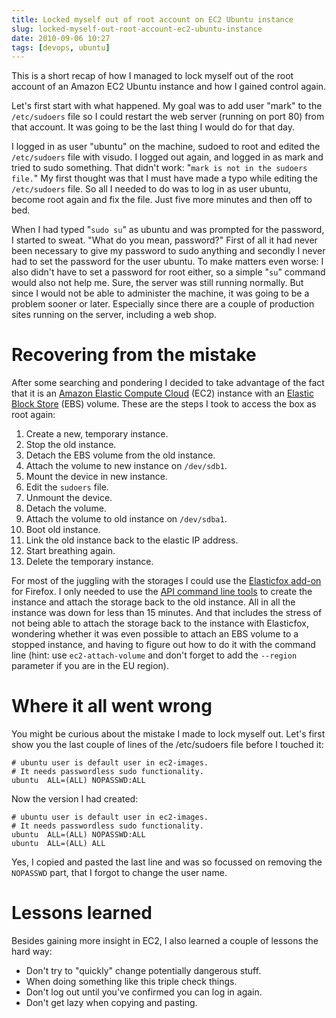 ```yaml
---
title: Locked myself out of root account on EC2 Ubuntu instance
slug: locked-myself-out-root-account-ec2-ubuntu-instance
date: 2010-09-06 10:27
tags: [devops, ubuntu]
---
```


This is a short recap of how I managed to lock myself out of the root
account of an Amazon EC2 Ubuntu instance and how I gained control
again.

Let's first start with what happened. My goal was to add user "mark"
to the `/etc/sudoers` file so I could restart the web server (running
on port 80) from that account. It was going to be the last thing I
would do for that day.

I logged in as user "ubuntu" on the machine, sudoed to root and edited
the `/etc/sudoers` file with visudo. I logged out again, and logged in
as mark and tried to sudo something. That didn't work: "`mark is not
in the sudoers file.`" My first thought was that I must have made a
typo while editing the `/etc/sudoers` file. So all I needed to do was
to log in as user ubuntu, become root again and fix the file. Just
five more minutes and then off to bed.

When I had typed "`sudo su`" as ubuntu and was prompted for the
password, I started to sweat. "What do you mean, password?" First of
all it had never been necessary to give my password to sudo anything
and secondly I never had to set the password for the user ubuntu. To
make matters even worse: I also didn't have to set a password for root
either, so a simple "`su`" command would also not help me. Sure, the
server was still running normally. But since I would not be able to
administer the machine, it was going to be a problem sooner or
later. Especially since there are a couple of production sites running
on the server, including a web shop.

# Recovering from the mistake

After some searching and pondering I decided to take advantage of the
fact that it is an
[Amazon Elastic Compute Cloud](http://aws.amazon.com/ec2/) (EC2)
instance with an [Elastic Block Store](http://aws.amazon.com/ebs/)
(EBS) volume. These are the steps I took to access the box as root
again:

1.  Create a new, temporary instance.
2.  Stop the old instance.
3.  Detach the EBS volume from the old instance.
4.  Attach the volume to new instance on `/dev/sdb1`.
5.  Mount the device in new instance.
6.  Edit the `sudoers` file.
7.  Unmount the device.
8.  Detach the volume.
9.  Attach the volume to old instance on `/dev/sdba1`.
10. Boot old instance.
11. Link the old instance back to the elastic IP address.
12. Start breathing again.
13. Delete the temporary instance.

For most of the juggling with the storages I could use the
[Elasticfox add-on](http://developer.amazonwebservices.com/connect/entry.jspa?externalID=609)
for Firefox. I only needed to use the
[API command line tools](http://developer.amazonwebservices.com/connect/entry.jspa?externalID=351&categoryID=88)
to create the instance and attach the storage back to the old
instance. All in all the instance was down for less than 15
minutes. And that includes the stress of not being able to attach the
storage back to the instance with Elasticfox, wondering whether it was
even possible to attach an EBS volume to a stopped instance, and
having to figure out how to do it with the command line (hint: use
`ec2-attach-volume` and don't forget to add the `--region` parameter
if you are in the EU region).

# Where it all went wrong


You might be curious about the mistake I made to lock myself
out. Let's first show you the last couple of lines of the /etc/sudoers
file before I touched it:

    # ubuntu user is default user in ec2-images.
    # It needs passwordless sudo functionality.
    ubuntu  ALL=(ALL) NOPASSWD:ALL

Now the version I had created:

    # ubuntu user is default user in ec2-images.
    # It needs passwordless sudo functionality.
    ubuntu  ALL=(ALL) NOPASSWD:ALL
    ubuntu  ALL=(ALL) ALL

Yes, I copied and pasted the last line and was so focussed on removing
the `NOPASSWD` part, that I forgot to change the user name.

# Lessons learned

Besides gaining more insight in EC2, I also learned a couple of
lessons the hard way:

-   Don't try to "quickly" change potentially dangerous stuff.
-   When doing something like this triple check things.
-   Don't log out until you've confirmed you can log in again.
-   Don't get lazy when copying and pasting.
